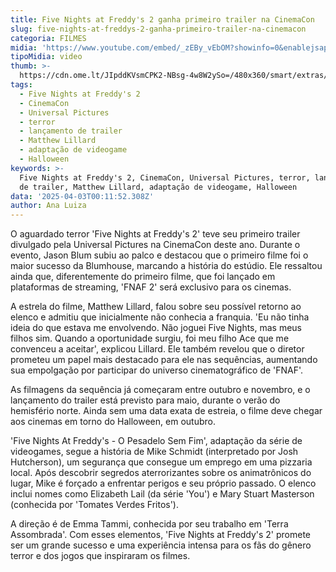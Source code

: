```yaml
---
title: Five Nights at Freddy's 2 ganha primeiro trailer na CinemaCon
slug: five-nights-at-freddys-2-ganha-primeiro-trailer-na-cinemacon
categoria: FILMES
midia: 'https://www.youtube.com/embed/_zEBy_vEbOM?showinfo=0&enablejsapi=1'
tipoMidia: video
thumb: >-
  https://cdn.ome.lt/JIpddKVsmCPK2-NBsg-4w8W2ySo=/480x360/smart/extras/conteudos/omelete_THUMB_-_2025-03-24T140025.061.png
tags:
  - Five Nights at Freddy's 2
  - CinemaCon
  - Universal Pictures
  - terror
  - lançamento de trailer
  - Matthew Lillard
  - adaptação de videogame
  - Halloween
keywords: >-
  Five Nights at Freddy's 2, CinemaCon, Universal Pictures, terror, lançamento
  de trailer, Matthew Lillard, adaptação de videogame, Halloween
data: '2025-04-03T00:11:52.308Z'
author: Ana Luiza
---
```


O aguardado terror 'Five Nights at Freddy's 2' teve seu primeiro trailer divulgado pela Universal Pictures na CinemaCon deste ano. Durante o evento, Jason Blum subiu ao palco e destacou que o primeiro filme foi o maior sucesso da Blumhouse, marcando a história do estúdio. Ele ressaltou ainda que, diferentemente do primeiro filme, que foi lançado em plataformas de streaming, 'FNAF 2' será exclusivo para os cinemas.

A estrela do filme, Matthew Lillard, falou sobre seu possível retorno ao elenco e admitiu que inicialmente não conhecia a franquia. 'Eu não tinha ideia do que estava me envolvendo. Não joguei Five Nights, mas meus filhos sim. Quando a oportunidade surgiu, foi meu filho Ace que me convenceu a aceitar', explicou Lillard. Ele também revelou que o diretor prometeu um papel mais destacado para ele nas sequências, aumentando sua empolgação por participar do universo cinematográfico de 'FNAF'.

As filmagens da sequência já começaram entre outubro e novembro, e o lançamento do trailer está previsto para maio, durante o verão do hemisfério norte. Ainda sem uma data exata de estreia, o filme deve chegar aos cinemas em torno do Halloween, em outubro.

'Five Nights At Freddy's - O Pesadelo Sem Fim', adaptação da série de videogames, segue a história de Mike Schmidt (interpretado por Josh Hutcherson), um segurança que consegue um emprego em uma pizzaria local. Após descobrir segredos aterrorizantes sobre os animatrônicos do lugar, Mike é forçado a enfrentar perigos e seu próprio passado. O elenco inclui nomes como Elizabeth Lail (da série 'You') e Mary Stuart Masterson (conhecida por 'Tomates Verdes Fritos').

A direção é de Emma Tammi, conhecida por seu trabalho em 'Terra Assombrada'. Com esses elementos, 'Five Nights at Freddy's 2' promete ser um grande sucesso e uma experiência intensa para os fãs do gênero terror e dos jogos que inspiraram os filmes.
